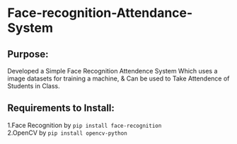 # Face-recognition-Attendance-System
## Purpose:
Developed a Simple Face Recognition Attendence System Which uses a image datasets for training a machine, & Can be used to Take Attendence of Students in Class.

## Requirements to Install:
1.Face Recognition by ``pip install face-recognition`` <br>
2.OpenCV by ``pip install opencv-python``
